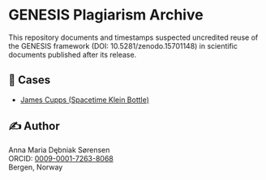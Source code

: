 
# GENESIS Plagiarism Archive

This repository documents and timestamps suspected uncredited reuse of the GENESIS framework (DOI: 10.5281/zenodo.15701148) in scientific documents published after its release.

## 🧾 Cases

- [James Cupps (Spacetime Klein Bottle)](James_Cupps/README.md)

## ✍️ Author

Anna Maria Dębniak Sørensen  
ORCID: [0009-0001-7263-8068](https://orcid.org/0009-0001-7263-8068)  
Bergen, Norway
